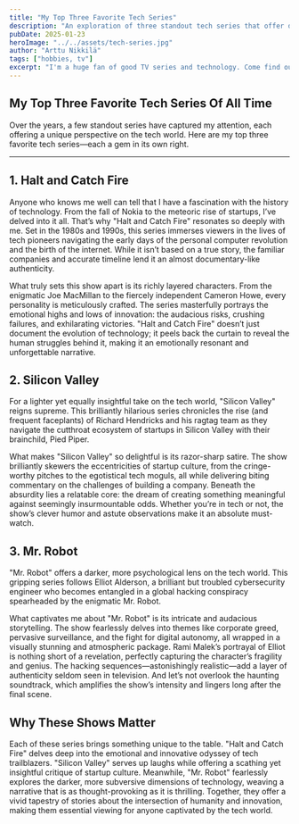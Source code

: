 ```yaml
---
title: "My Top Three Favorite Tech Series"
description: "An exploration of three standout tech series that offer drama, humor, and psychological intrigue. From the pioneering spirit of 'Halt and Catch Fire' to the satirical brilliance of 'Silicon Valley' and the gripping suspense of 'Mr. Robot,' these shows provide a multifaceted view of the tech world."
pubDate: 2025-01-23
heroImage: "../../assets/tech-series.jpg"
author: "Arttu Nikkilä"
tags: ["hobbies, tv"]
excerpt: "I'm a huge fan of good TV series and technology. Come find out what my favourites are."
---
```


## **My Top Three Favorite Tech Series Of All Time**

Over the years, a few standout series have captured my attention, each offering a unique perspective on the tech world. Here are my top three favorite tech series—each a gem in its own right.

---

## **1. Halt and Catch Fire**

Anyone who knows me well can tell that I have a fascination with the history of technology. From the fall of Nokia to the meteoric rise of startups, I’ve delved into it all. That’s why "Halt and Catch Fire" resonates so deeply with me. Set in the 1980s and 1990s, this series immerses viewers in the lives of tech pioneers navigating the early days of the personal computer revolution and the birth of the internet. While it isn’t based on a true story, the familiar companies and accurate timeline lend it an almost documentary-like authenticity.

What truly sets this show apart is its richly layered characters. From the enigmatic Joe MacMillan to the fiercely independent Cameron Howe, every personality is meticulously crafted. The series masterfully portrays the emotional highs and lows of innovation: the audacious risks, crushing failures, and exhilarating victories. "Halt and Catch Fire" doesn’t just document the evolution of technology; it peels back the curtain to reveal the human struggles behind it, making it an emotionally resonant and unforgettable narrative.

## **2. Silicon Valley**

For a lighter yet equally insightful take on the tech world, "Silicon Valley" reigns supreme. This brilliantly hilarious series chronicles the rise (and frequent faceplants) of Richard Hendricks and his ragtag team as they navigate the cutthroat ecosystem of startups in Silicon Valley with their brainchild, Pied Piper.

What makes "Silicon Valley" so delightful is its razor-sharp satire. The show brilliantly skewers the eccentricities of startup culture, from the cringe-worthy pitches to the egotistical tech moguls, all while delivering biting commentary on the challenges of building a company. Beneath the absurdity lies a relatable core: the dream of creating something meaningful against seemingly insurmountable odds. Whether you’re in tech or not, the show’s clever humor and astute observations make it an absolute must-watch.

## **3. Mr. Robot**

"Mr. Robot" offers a darker, more psychological lens on the tech world. This gripping series follows Elliot Alderson, a brilliant but troubled cybersecurity engineer who becomes entangled in a global hacking conspiracy spearheaded by the enigmatic Mr. Robot.

What captivates me about "Mr. Robot" is its intricate and audacious storytelling. The show fearlessly delves into themes like corporate greed, pervasive surveillance, and the fight for digital autonomy, all wrapped in a visually stunning and atmospheric package. Rami Malek’s portrayal of Elliot is nothing short of a revelation, perfectly capturing the character’s fragility and genius. The hacking sequences—astonishingly realistic—add a layer of authenticity seldom seen in television. And let’s not overlook the haunting soundtrack, which amplifies the show’s intensity and lingers long after the final scene.

## **Why These Shows Matter**

Each of these series brings something unique to the table. "Halt and Catch Fire" delves deep into the emotional and innovative odyssey of tech trailblazers. "Silicon Valley" serves up laughs while offering a scathing yet insightful critique of startup culture. Meanwhile, "Mr. Robot" fearlessly explores the darker, more subversive dimensions of technology, weaving a narrative that is as thought-provoking as it is thrilling. Together, they offer a vivid tapestry of stories about the intersection of humanity and innovation, making them essential viewing for anyone captivated by the tech world.

